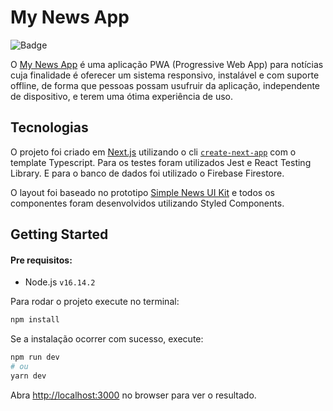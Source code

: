 # My News App

![Badge](https://img.shields.io/badge/node-v16.14.2-green)

O [My News App](https://my-news-app-tcc.vercel.app/) é uma aplicação PWA (Progressive Web App) para notícias cuja finalidade é oferecer um sistema responsivo, instalável e com suporte offline, de forma que pessoas possam usufruir da aplicação, independente de dispositivo, e terem uma ótima experiência de uso.


## Tecnologias

O projeto foi criado em [Next.js](https://nextjs.org/) utilizando o cli [`create-next-app`](https://github.com/vercel/next.js/tree/canary/packages/create-next-app) com o template Typescript. 
Para os testes foram utilizados Jest e React Testing Library.
E para o banco de dados foi utilizado o Firebase Firestore.

O layout foi baseado no prototipo [Simple News UI Kit](https://www.figma.com/community/file/1058333301945142075) e todos os componentes foram desenvolvidos utilizando Styled Components.

## Getting Started

#### Pre requisitos:
- Node.js `v16.14.2`

Para rodar o projeto execute no terminal:

```bash
npm install
```

Se a instalação ocorrer com sucesso, execute:

```bash
npm run dev
# ou
yarn dev
```

Abra [http://localhost:3000](http://localhost:3000) no browser para ver o resultado.


